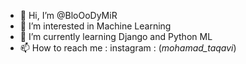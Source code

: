 - 👋 Hi, I’m @BloOoDyMiR
- 👀 I’m interested in Machine Learning
- 🌱 I’m currently learning Django and Python ML
- 📫 How to reach me : instagram : (_mohamad_taqavi_)

<!---
BloOoDyMiR/BloOoDyMiR is a ✨ special ✨ repository because its `README.md` (this file) appears on your GitHub profile.
You can click the Preview link to take a look at your changes.
--->

